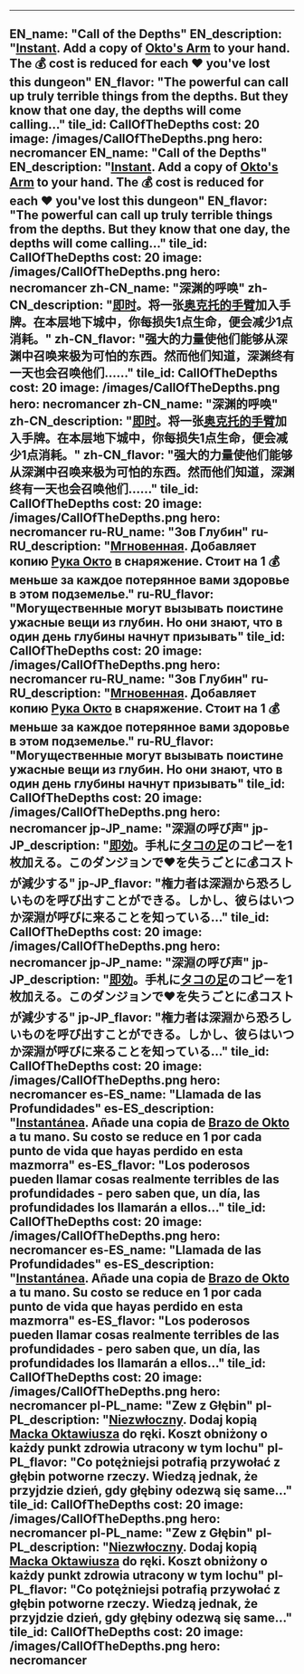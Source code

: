 ---

EN_name: "Call of the Depths"
EN_description: "<u><u>Instant</u></u>. Add a copy of <a href = '../en/items#Tentacle'>Okto's Arm</a> to your hand. The 💰 cost is reduced for each ❤️ you've lost this dungeon"
EN_flavor: "The powerful can call up truly terrible things from the depths. But they know that one day, the depths will come calling..."
tile_id: CallOfTheDepths
cost: 20
image: /images/CallOfTheDepths.png
hero: necromancer
EN_name: "Call of the Depths"
EN_description: "<u><u>Instant</u></u>. Add a copy of <a href = '../en/items#Tentacle'>Okto's Arm</a> to your hand. The 💰 cost is reduced for each ❤️ you've lost this dungeon"
EN_flavor: "The powerful can call up truly terrible things from the depths. But they know that one day, the depths will come calling..."
tile_id: CallOfTheDepths
cost: 20
image: /images/CallOfTheDepths.png
hero: necromancer
zh-CN_name: "深渊的呼唤"
zh-CN_description: "<u><u>即时</u></u>。将一张<a href = '../zh_cn/items#Tentacle'>奥克托的手臂</a>加入手牌。在本层地下城中，你每损失1点生命，便会减少1点消耗。"
zh-CN_flavor: "强大的力量使他们能够从深渊中召唤来极为可怕的东西。然而他们知道，深渊终有一天也会召唤他们……"
tile_id: CallOfTheDepths
cost: 20
image: /images/CallOfTheDepths.png
hero: necromancer
zh-CN_name: "深渊的呼唤"
zh-CN_description: "<u><u>即时</u></u>。将一张<a href = '../zh_cn/items#Tentacle'>奥克托的手臂</a>加入手牌。在本层地下城中，你每损失1点生命，便会减少1点消耗。"
zh-CN_flavor: "强大的力量使他们能够从深渊中召唤来极为可怕的东西。然而他们知道，深渊终有一天也会召唤他们……"
tile_id: CallOfTheDepths
cost: 20
image: /images/CallOfTheDepths.png
hero: necromancer
ru-RU_name: "Зов Глубин"
ru-RU_description: "<u><u>Мгновенная</u></u>. Добавляет копию <a href = '../ru_ru/items#Tentacle'>Рука Окто</a> в снаряжение. Стоит на 1 💰 меньше за каждое потерянное вами здоровье в этом подземелье."
ru-RU_flavor: "Могущественные могут вызывать поистине ужасные вещи из глубин. Но они знают, что в один день глубины начнут призывать"
tile_id: CallOfTheDepths
cost: 20
image: /images/CallOfTheDepths.png
hero: necromancer
ru-RU_name: "Зов Глубин"
ru-RU_description: "<u><u>Мгновенная</u></u>. Добавляет копию <a href = '../ru_ru/items#Tentacle'>Рука Окто</a> в снаряжение. Стоит на 1 💰 меньше за каждое потерянное вами здоровье в этом подземелье."
ru-RU_flavor: "Могущественные могут вызывать поистине ужасные вещи из глубин. Но они знают, что в один день глубины начнут призывать"
tile_id: CallOfTheDepths
cost: 20
image: /images/CallOfTheDepths.png
hero: necromancer
jp-JP_name: "深淵の呼び声"
jp-JP_description: "<u><u>即効</u></u>。手札に<a href = '../jp_jp/items#Tentacle'>タコの足</a>のコピーを1枚加える。このダンジョンで❤️を失うごとに💰コストが減少する"
jp-JP_flavor: "権力者は深淵から恐ろしいものを呼び出すことができる。しかし、彼らはいつか深淵が呼びに来ることを知っている…"
tile_id: CallOfTheDepths
cost: 20
image: /images/CallOfTheDepths.png
hero: necromancer
jp-JP_name: "深淵の呼び声"
jp-JP_description: "<u><u>即効</u></u>。手札に<a href = '../jp_jp/items#Tentacle'>タコの足</a>のコピーを1枚加える。このダンジョンで❤️を失うごとに💰コストが減少する"
jp-JP_flavor: "権力者は深淵から恐ろしいものを呼び出すことができる。しかし、彼らはいつか深淵が呼びに来ることを知っている…"
tile_id: CallOfTheDepths
cost: 20
image: /images/CallOfTheDepths.png
hero: necromancer
es-ES_name: "Llamada de las Profundidades"
es-ES_description: "<u><u>Instantánea</u></u>. Añade una copia de <a href = '../es_es/items#Tentacle'>Brazo de Okto</a> a tu mano. Su costo se reduce en 1 por cada punto de vida que hayas perdido en esta mazmorra"
es-ES_flavor: "Los poderosos pueden llamar cosas realmente terribles de las profundidades - pero saben que, un día, las profundidades los llamarán a ellos..."
tile_id: CallOfTheDepths
cost: 20
image: /images/CallOfTheDepths.png
hero: necromancer
es-ES_name: "Llamada de las Profundidades"
es-ES_description: "<u><u>Instantánea</u></u>. Añade una copia de <a href = '../es_es/items#Tentacle'>Brazo de Okto</a> a tu mano. Su costo se reduce en 1 por cada punto de vida que hayas perdido en esta mazmorra"
es-ES_flavor: "Los poderosos pueden llamar cosas realmente terribles de las profundidades - pero saben que, un día, las profundidades los llamarán a ellos..."
tile_id: CallOfTheDepths
cost: 20
image: /images/CallOfTheDepths.png
hero: necromancer
pl-PL_name: "Zew z Głębin"
pl-PL_description: "<u><u>Niezwłoczny</u></u>. Dodaj kopią <a href = '../pl_pl/items#Tentacle'>Macka Oktawiusza</a> do ręki. Koszt obniżony o każdy punkt zdrowia utracony w tym lochu"
pl-PL_flavor: "Co potężniejsi potrafią przywołać z głębin potworne rzeczy. Wiedzą jednak, że przyjdzie dzień, gdy głębiny odezwą się same..."
tile_id: CallOfTheDepths
cost: 20
image: /images/CallOfTheDepths.png
hero: necromancer
pl-PL_name: "Zew z Głębin"
pl-PL_description: "<u><u>Niezwłoczny</u></u>. Dodaj kopią <a href = '../pl_pl/items#Tentacle'>Macka Oktawiusza</a> do ręki. Koszt obniżony o każdy punkt zdrowia utracony w tym lochu"
pl-PL_flavor: "Co potężniejsi potrafią przywołać z głębin potworne rzeczy. Wiedzą jednak, że przyjdzie dzień, gdy głębiny odezwą się same..."
tile_id: CallOfTheDepths
cost: 20
image: /images/CallOfTheDepths.png
hero: necromancer
---